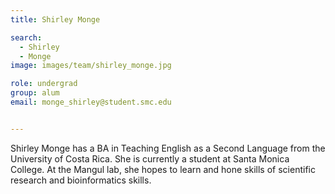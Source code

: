 ```yaml
---
title: Shirley Monge

search:
  - Shirley
  - Monge
image: images/team/shirley_monge.jpg

role: undergrad
group: alum
email: monge_shirley@student.smc.edu


---
```


Shirley Monge has a BA in Teaching English as a Second Language from the University of Costa Rica.  She is currently a student at Santa Monica College. At the Mangul lab, she hopes to learn and hone skills of scientific research and bioinformatics skills.
